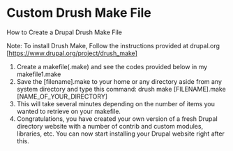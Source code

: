 # Custom Drush Make File
How to Create a Drupal Drush Make File 

Note: To install Drush Make, Follow the instructions provided at drupal.org [https://www.drupal.org/project/drush_make]

1. Create a makefile(.make) and see the codes provided below in my makefile1.make
2. Save the [filename].make to your home or any directory aside from any system directory and type this command: drush make [FILENAME].make [NAME_OF_YOUR_DIRECTORY]
3. This will take several minutes depending on the number of items you wanted to retrieve on your makefile.
4. Congratulations, you have created your own version of a fresh Drupal directory website with a number of contrib and custom modules, libraries, etc. You can now start installing your Drupal website right after this.

